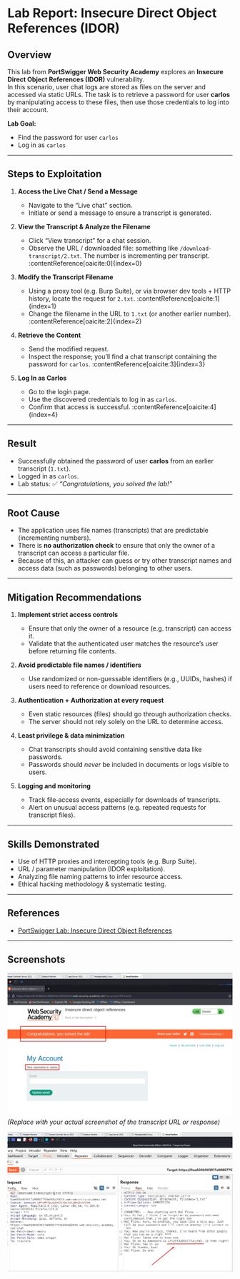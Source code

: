 # Lab Report: Insecure Direct Object References (IDOR)

## Overview
This lab from **PortSwigger Web Security Academy** explores an **Insecure Direct Object References (IDOR)** vulnerability.  
In this scenario, user chat logs are stored as files on the server and accessed via static URLs. The task is to retrieve a password for user **carlos** by manipulating access to these files, then use those credentials to log into their account.

**Lab Goal:**
- Find the password for user `carlos`  
- Log in as `carlos`

---

## Steps to Exploitation

1. **Access the Live Chat / Send a Message**  
   - Navigate to the “Live chat” section.  
   - Initiate or send a message to ensure a transcript is generated.

2. **View the Transcript & Analyze the Filename**  
   - Click “View transcript” for a chat session.  
   - Observe the URL / downloaded file: something like `/download-transcript/2.txt`. The number is incrementing per transcript. :contentReference[oaicite:0]{index=0}

3. **Modify the Transcript Filename**  
   - Using a proxy tool (e.g. Burp Suite), or via browser dev tools + HTTP history, locate the request for `2.txt`. :contentReference[oaicite:1]{index=1}  
   - Change the filename in the URL to `1.txt` (or another earlier number). :contentReference[oaicite:2]{index=2}

4. **Retrieve the Content**  
   - Send the modified request.  
   - Inspect the response; you’ll find a chat transcript containing the password for `carlos`. :contentReference[oaicite:3]{index=3}

5. **Log In as Carlos**  
   - Go to the login page.  
   - Use the discovered credentials to log in as `carlos`.  
   - Confirm that access is successful. :contentReference[oaicite:4]{index=4}

---

## Result
- Successfully obtained the password of user **carlos** from an earlier transcript (`1.txt`).  
- Logged in as `carlos`.  
- Lab status: ✅ *“Congratulations, you solved the lab!”*

---

## Root Cause
- The application uses file names (transcripts) that are predictable (incrementing numbers).  
- There is **no authorization check** to ensure that only the owner of a transcript can access a particular file.  
- Because of this, an attacker can guess or try other transcript names and access data (such as passwords) belonging to other users.  

---

## Mitigation Recommendations
1. **Implement strict access controls**  
   - Ensure that only the owner of a resource (e.g. transcript) can access it.  
   - Validate that the authenticated user matches the resource’s user before returning file contents.

2. **Avoid predictable file names / identifiers**  
   - Use randomized or non-guessable identifiers (e.g., UUIDs, hashes) if users need to reference or download resources.  

3. **Authentication + Authorization at every request**  
   - Even static resources (files) should go through authorization checks.  
   - The server should not rely solely on the URL to determine access.

4. **Least privilege & data minimization**  
   - Chat transcripts should avoid containing sensitive data like passwords.  
   - Passwords should *never* be included in documents or logs visible to users.

5. **Logging and monitoring**  
   - Track file‐access events, especially for downloads of transcripts.  
   - Alert on unusual access patterns (e.g. repeated requests for transcript files).

---

## Skills Demonstrated
- Use of HTTP proxies and intercepting tools (e.g. Burp Suite).  
- URL / parameter manipulation (IDOR exploitation).  
- Analyzing file naming patterns to infer resource access.  
- Ethical hacking methodology & systematic testing.  

---

## References
- [PortSwigger Lab: Insecure Direct Object References](https://portswigger.net/web-security/access-control/lab-insecure-direct-object-references) 

---

## Screenshots
![Lab Solved](/images/IDOR-Lab1.jpg)  
*(Replace with your actual screenshot of the transcript URL or response)*

![Password Found in Transcript](/images/IDOR-Lab2-PasswordFound.jpg)  


